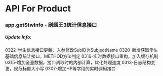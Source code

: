 # API For Product

### app.getStwInfo - 刷题王3统计信息接口
##### Update Info:
 0322-学生信息接口更新，入参修改SubID为SubjectName
 0320-新增获取学生基础信息统计接口。METHOD方法判定
 0316-实时数据接口重构，加入缓存机制
 0315-增加全量数据，接口调取时的内部计算，优化处理速度
 0313-日志结构变更，规范标题大小写
 0307-增加HP等字段的实时调用接口 
